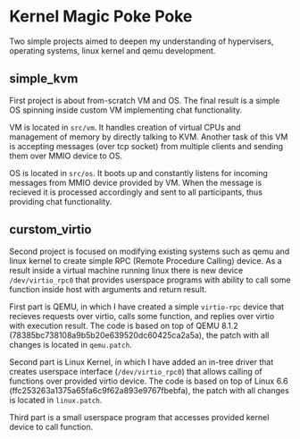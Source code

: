 # Kernel Magic Poke Poke

Two simple projects aimed to deepen my understanding of hypervisers, operating systems, linux kernel and qemu development.

## simple_kvm

First project is about from-scratch VM and OS. The final result is a simple OS spinning inside custom VM implementing chat functionality. 

VM is located in `src/vm`. It handles creation of virtual CPUs and management of memory by directly talking to KVM. Another task of this VM is accepting messages (over tcp socket) from multiple clients and sending them over MMIO device to OS. 

OS is located in `src/os`. It boots up and constantly listens for incoming messages from MMIO device provided by VM. When the message is recieved it is processed accordingly and sent to all participants, thus providing chat functionality.

## curstom_virtio

Second project is focused on modifying existing systems such as qemu and linux kernel to create simple RPC (Remote Procedure Calling) device. As a result inside a virtual machine running linux there is new device `/dev/virtio_rpc0` that provides userspace programs with ability to call some function inside host with arguments and return result.

First part is QEMU, in which I have created a simple `virtio-rpc` device that recieves requests over virtio, calls some function, and replies over virtio with execution result. The code is based on top of QEMU 8.1.2 (78385bc738108a9b5b20e639520dc60425ca2a5a), the patch with all changes is located in `qemu.patch`. 

Second part is Linux Kernel, in which I have added an in-tree driver that creates userspace interface (`/dev/virtio_rpc0`) that allows calling of functions over provided virtio device. The code is based on top of Linux 6.6 (ffc253263a1375a65fa6c9f62a893e9767fbebfa), the patch with all changes is located in `linux.patch`. 

Third part is a small userspace program that accesses provided kernel device to call function.
